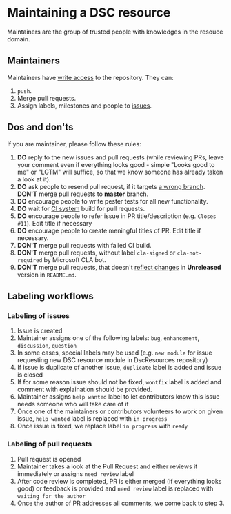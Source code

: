 # Maintaining a DSC resource

Maintainers are the group of trusted people with knowledges in the resouce domain.

## Maintainers

Maintainers have [write access](https://help.github.com/articles/permission-levels-for-an-organization-repository/) to the repository.
They can:

1. `push`.
2. Merge pull requests.
3. Assign labels, milestones and people to [issues](https://guides.github.com/features/issues/).

## Dos and don'ts

If you are maintainer, please follow these rules:

1. **DO** reply to the new issues and pull requests (while reviewing PRs, leave your comment even if everything looks good - simple "Looks good to me" or "LGTM" will suffice, so that we know someone has already taken a look at it).
1. **DO** ask people to resend pull request, if it targets [a wrong branch](CONTRIBUTING.md#lifecycle-of-a-pull-request).
**DON'T** merge pull requests to **master** branch.
1. **DO** encourage people to write pester tests for all new functionality.
1. **DO** wait for [CI system](CONTRIBUTING.md#appveyor) build for pull requests.
1. **DO** encourage people to refer issue in PR title/description (e.g. ```Closes #11```). Edit title if necessary
1. **DO** encourage people to create meningful titles of PR. Edit title if necessary.
1. **DON'T** merge pull requests with failed CI build.
1. **DON'T** merge pull requests, without label `cla-signed` or `cla-not-required` by Microsoft CLA bot.
1. **DON'T** merge pull requests, that doesn't [reflect changes](CONTRIBUTING.md#lifecycle-of-a-pull-request) in **Unreleased** version in `README.md`.

## Labeling workflows

### Labeling of issues

1. Issue is created
1. Maintainer assigns one of the following labels: ```bug```, ```enhancement```, ```discussion```, ```question```
  1. In some cases, special labels may be used (e.g. ```new module``` for issue requesting new DSC resource module in DscResources repository)
  1. If issue is duplicate of another issue, ```duplicate``` label is added and issue is closed
  1. If for some reason issue should not be fixed, ```wontfix``` label is added and comment with explaination should be provided.
1. Maintainer assigns ```help wanted``` label to let contributors know this issue needs someone who will take care of it
1. Once one of the maintainers or contributors volunteers to work on given issue, ```help wanted``` label is replaced with ```in progress```
1. Once issue is fixed, we replace label ```in progress``` with ```ready```

### Labeling of pull requests
1. Pull request is opened
2. Maintainer takes a look at the Pull Request and either reviews it immediately or assigns ```need review``` label
3. After code review is completed, PR is either merged (if everything looks good) or feedback is provided and ```need review``` label is replaced with ```waiting for the author```
4. Once the author of PR addresses all comments, we come back to step 3. 
